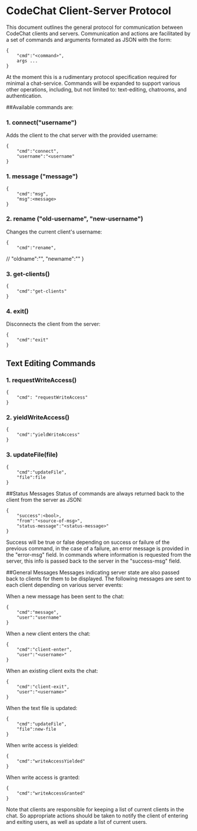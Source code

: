 CodeChat Client-Server Protocol
===============================
This document outlines the general protocol for communication between
CodeChat clients and servers. Communication and actions are facilitated
by a set of commands and arguments formated as JSON with the form:

	{
		"cmd":"<command>",
		args ...
	}

At the moment this is a rudimentary protocol specification required for
minimal a chat-service. Commands will be expanded to support various
other operations, including, but not limited to: text-editing, chatrooms,
and authentication.

##Available commands are:
### 1. connect("username")
Adds the client to the chat server with the provided username:

	{
		"cmd":"connect",
		"username":"<username"
	}

### 1. message ("message")

	{
		"cmd":"msg",
		"msg":<message>
	}

### 2. rename ("old-username", "new-username")
Changes the current client's username:

	{
		"cmd":"rename",
//		"oldname":"<old-username>",
		"newname":"<new-username>"
	}

### 3. get-clients()

	{
		"cmd":"get-clients"
	}

### 4. exit()
Disconnects the client from the server:

	{
		"cmd":"exit"
	}

## Text Editing Commands

### 1. requestWriteAccess()

    {
        "cmd": "requestWriteAccess"
    }

### 2. yieldWriteAccess()

    {
        "cmd":"yieldWriteAccess"
    }

### 3. updateFile(file)

    {
        "cmd":"updateFile",
        "file":file
    }

##Status Messages
Status of commands are always returned back to the client from the
server as JSON:

	{
		"success":<bool>,
        "from":"<source-of-msg>",
        "status-message":"<status-message>"
	}

Success will be true or false depending on success or failure of the
previous command, in the case of a failure, an error message is provided
in the "error-msg" field. In commands where information is requested from
the server, this info is passed back to the server in the "success-msg"
field.

##General Messages
Messages indicating server state are also passed back to clients for them
to be displayed. The following messages are sent to each client depending
on various server events:

When a new message has been sent to the chat:

	{
		"cmd":"message",
		"user":"username"
	}

When a new client enters the chat:

	{
		"cmd":"client-enter",
		"user":"<username>"
	}

When an existing client exits the chat:

	{
		"cmd":"client-exit",
		"user":"<username>"
	}

When the text file is updated:

    {
        "cmd":"updateFile",
        "file":new-file
    }

When write access is yielded:

    {
        "cmd":"writeAccessYielded"
    }

When write access is granted:

    {
        "cmd":"writeAccessGranted"
    }

Note that clients are responsible for keeping a list of current clients
in the chat. So appropriate actions should be taken to notify the client
of entering and exiting users, as well as update a list of current users.
